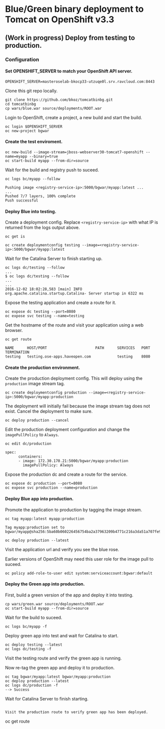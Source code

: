 # Blue/Green binary deployment to Tomcat on OpenShift v3.3

## (Work in progress) Deploy from testing to production.

### Configuration

#### Set OPENSHIFT_SERVER to match your OpenShift API server.

```
OPENSHIFT_SERVER=masteroselab-bkocp33-utzuqe0l.srv.ravcloud.com:8443
```
Clone this git repo locally.

```
git clone https://github.com/bkoz/tomcatbinbg.git
cd tomcatbinbg
cp wars/blue.war source/deployments/ROOT.war
```
Login to OpenShift, create a project, a new build and start the build.

```
oc login $OPENSHIFT_SERVER
oc new-project bgwar
```

#### Create the test enviroment.
```
oc new-build --image-stream=jboss-webserver30-tomcat7-openshift --name=myapp --binary=true
oc start-build myapp --from-dir=source
```

Wait for the build and registry push to suceed.

`oc logs bc/myapp --follow`

```
Pushing image <registry-service-ip>:5000/bgwar/myapp:latest ...
...
Pushed 7/7 layers, 100% complete
Push successful
```
#### Deploy Blue into testing.

Create a deployment config. Replace `<registry-service-ip>`
with what IP is returned from the logs output above.

```
oc get is

oc create deploymentconfig testing --image=<registry-service-ip>:5000/bgwar/myapp:latest
```

Wait for the Catalina Server to finish starting up.

```
oc logs dc/testing --follow
...
$ oc logs dc/testing --follow
...
...
2016-12-02 18:02:28,583 [main] INFO  org.apache.catalina.startup.Catalina- Server startup in 6322 ms
```

Expose the testing application and create a route for it.

```
oc expose dc testing --port=8080
oc expose svc testing --name=testing 
```
Get the hostname of the route and visit your application using a web browser.

```
oc get route
```
```
NAME      HOST/PORT                      PATH      SERVICES   PORT      TERMINATION
testing   testing.ose-apps.haveopen.com            testing    8080      
```

#### Create the production environment.

Create the production deployment config. This will deploy using the `production` image stream tag. 

```
oc create deploymentconfig production --image=<registry-service-ip>:5000/bgwar/myapp:production
```
The deployment will initially fail because the image stream tag does not exist. Cancel the deployment 
to make sure.
```
oc deploy production --cancel
```

Edit the production deployment configuration and change the `imagePullPolicy` to `Always`.
```
oc edit dc/production
```
```
spec:
      containers:
      - image: 172.30.170.21:5000/bgwar/myapp:production
        imagePullPolicy: Always
```

Expose the production dc and create a route for the service.

```
oc expose dc production --port=8080
oc expose svc production --name=production 
```
#### Deploy Blue app into production.

Promote the application to production by tagging the image stream.
```
oc tag myapp:latest myapp:production
```
```
Tag myapp:production set to bgwar/myapp@sha256:5ba60b060226456754ba2a37963209b4771c216a3da51a707fe919c620d999f8.

```
```
oc deploy production --latest
```
Visit the application url and verify you see the blue rose.


Earlier versions of OpenShift may need this user role for the image pull to suceed.
```
oc policy add-role-to-user edit system:serviceaccount:bgwar:default
```

#### Deploy the Green app into production.

First, build a green version of the app and deploy it into testing.

```
cp wars/green.war source/deployments/ROOT.war 
oc start-build myapp --from-dir=source
```
Wait for the build to suceed.
```
oc logs bc/myapp -f
```

Deploy green app into test and wait for Catalina to start.
```
oc deploy testing --latest
oc logs dc/testing -f
```

Visit the testing route and verify the green app is running.

Now re-tag the green app and deploy it to production.
```
oc tag bgwar/myapp:latest bgwar/myapp:production
oc deploy production --latest
oc logs dc/production -f
--> Success
```
Wait for Catalina Server to finish starting.

```

Visit the production route to verify green app has been deployed.
```
oc get route
```

